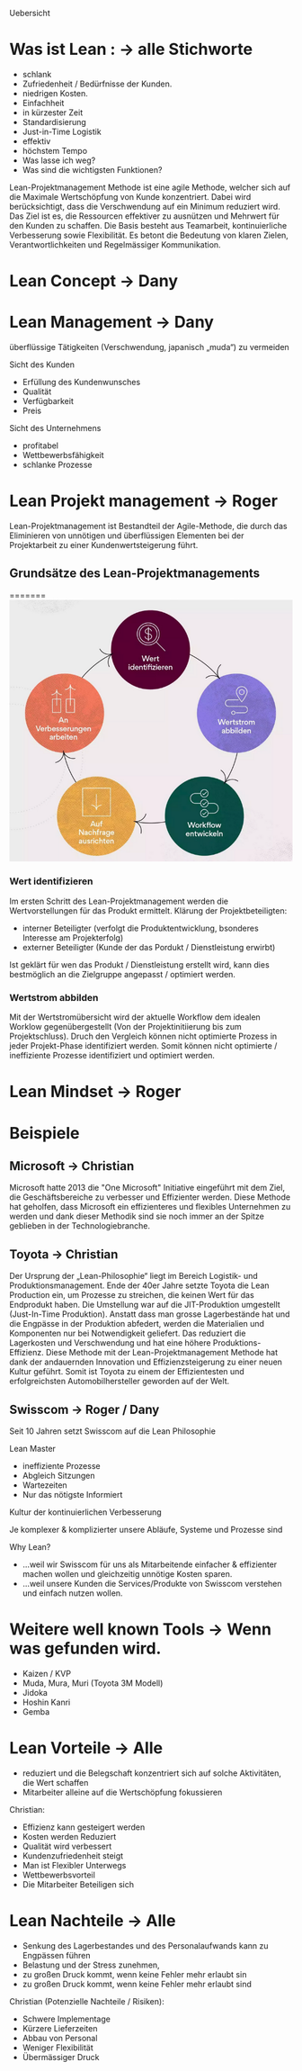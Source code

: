Uebersicht


# Was ist Lean : -> alle Stichworte

- schlank
- Zufriedenheit / Bedürfnisse der Kunden.
- niedrigen Kosten.
- Einfachheit
- in kürzester Zeit
- Standardisierung
- Just-in-Time Logistik
- effektiv
- höchstem Tempo
- Was lasse ich weg?
- Was sind die wichtigsten Funktionen?

Lean-Projektmanagement Methode ist eine agile Methode, welcher sich auf die Maximale Wertschöpfung von Kunde konzentriert. Dabei wird berücksichtigt, dass die Verschwendung auf ein Minimum reduziert wird. Das Ziel ist es, die Ressourcen effektiver zu ausnützen und Mehrwert für den Kunden zu schaffen. Die Basis besteht aus Teamarbeit, kontinuierliche Verbesserung sowie Flexibilität. Es betont die Bedeutung von klaren Zielen, Verantwortlichkeiten und Regelmässiger Kommunikation.

# Lean Concept -> Dany 


# Lean Management -> Dany
überflüssige Tätigkeiten (Verschwendung, japanisch „muda“) zu vermeiden

Sicht des Kunden

- Erfüllung des Kundenwunsches
- Qualität
- Verfügbarkeit
- Preis

Sicht des Unternehmens

- profitabel
- Wettbewerbsfähigkeit
- schlanke Prozesse

# Lean Projekt management -> Roger
Lean-Projektmanagement ist Bestandteil der Agile-Methode, die durch das Eliminieren von unnötigen und überflüssigen Elementen bei der Projektarbeit zu einer Kundenwertsteigerung führt.

## Grundsätze des Lean-Projektmanagements

=======
![Grundsätze](./images/prj-mgmt-grundsaetze.png)

### Wert identifizieren
Im ersten Schritt des Lean-Projektmanagement werden die Wertvorstellungen für das Produkt ermittelt. Klärung der Projektbeteiligten:

- interner Beteiligter (verfolgt die Produktentwicklung, bsonderes Interesse am Projekterfolg)
- externer Beteiligter (Kunde der das Pordukt / Dienstleistung erwirbt)

Ist geklärt für wen das Produkt / Dienstleistung erstellt wird, kann dies bestmöglich an die Zielgruppe angepasst / optimiert werden.

### Wertstrom abbilden
Mit der Wertstromübersicht wird der aktuelle Workflow dem idealen Worklow gegenübergestellt (Von der Projektinitiierung bis zum Projektschluss).
Druch den Vergleich können nicht optimierte Prozess in jeder Projekt-Phase identifiziert werden. 
Somit können nicht optimierte / ineffiziente Prozesse identifiziert und optimiert werden.

# Lean Mindset -> Roger

# Beispiele
## Microsoft -> Christian 

Microsoft hatte 2013 die "One Microsoft" Initiative eingeführt mit dem Ziel, die Geschäftsbereiche zu verbesser und Effizienter werden. Diese Methode hat geholfen, dass Microsoft ein effizienteres und flexibles Unternehmen zu werden und dank dieser Methodik sind sie noch immer an der Spitze geblieben in der Technologiebranche.

## Toyota -> Christian

Der Ursprung der „Lean-Philosophie“ liegt im Bereich Logistik- und Produktionsmanagement. Ende der 40er Jahre setzte Toyota die Lean Production ein, um Prozesse zu streichen, die keinen Wert für das Endprodukt haben. Die Umstellung war auf die JIT-Produktion umgestellt (Just-In-Time Produktion). Anstatt dass man grosse Lagerbestände hat und die Engpässe in der Produktion abfedert, werden die Materialien und Komponenten nur bei Notwendigkeit geliefert. Das reduziert die Lagerkosten und Verschwendung und hat eine höhere Produktions-Effizienz. Diese Methode mit der Lean-Projektmanagement Methode hat dank der andauernden Innovation und Effizienzsteigerung zu einer neuen Kultur geführt. Somit ist Toyota zu einem der Effizientesten und erfolgreichsten Automobilhersteller geworden auf der Welt.

## Swisscom -> Roger / Dany
Seit 10 Jahren setzt Swisscom auf die Lean Philosophie

Lean Master
- ineffiziente Prozesse
- Abgleich Sitzungen
- Wartezeiten
- Nur das nötigste Informiert


Kultur der kontinuierlichen Verbesserung

 Je komplexer & komplizierter unsere Abläufe, Systeme und Prozesse sind

 Why Lean? 

- …weil wir Swisscom für uns als Mitarbeitende einfacher & effizienter machen wollen und gleichzeitig unnötige Kosten sparen.
- …weil unsere Kunden die Services/Produkte von Swisscom verstehen und einfach nutzen wollen.


# Weitere well known Tools -> Wenn was gefunden wird.

- Kaizen / KVP
- Muda, Mura, Muri (Toyota 3M Modell)
- Jidoka
- Hoshin Kanri
- Gemba


# Lean Vorteile -> Alle 
- reduziert und die Belegschaft konzentriert sich auf solche Aktivitäten, die Wert schaffen
- Mitarbeiter alleine auf die Wertschöpfung fokussieren



Christian: 
- Effizienz kann gesteigert werden
- Kosten werden Reduziert
- Qualität wird verbessert 
- Kundenzufriedenheit steigt
- Man ist Flexibler Unterwegs
- Wettbewerbsvorteil
- Die Mitarbeiter Beteiligen sich

# Lean Nachteile -> Alle 
- Senkung des Lagerbestandes und des Personalaufwands kann zu Engpässen führen
- Belastung und der Stress zunehmen,
- zu großen Druck kommt, wenn keine Fehler mehr erlaubt sin
- zu großen Druck kommt, wenn keine Fehler mehr erlaubt sind

Christian (Potenzielle Nachteile / Risiken): 
- Schwere Implementage
- Kürzere Lieferzeiten
- Abbau von Personal
- Weniger Flexibilität
- Übermässiger Druck